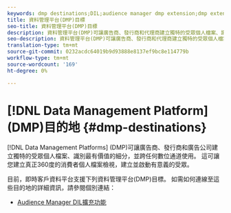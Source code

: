 ```yaml
---
keywords: dmp destinations;DIL;audience manager dmp extension;dmp extension;data management platform;data management platform destinations
title: 資料管理平台(DMP)目標
seo-title: 資料管理平台(DMP)目標
description: 資料管理平台(DMP)可讓廣告商、發行商和代理商建立獨特的受眾個人檔案、識別最有價值的細分，並跨任何數位通道使用。 這可讓您建立真正360度的消費者個人檔案檢視，建立並啟動有意義的受眾。
seo-description: 資料管理平台(DMP)可讓廣告商、發行商和代理商建立獨特的受眾個人檔案、識別最有價值的細分，並跨任何數位通道使用。 這可讓您建立真正360度的消費者個人檔案檢視，建立並啟動有意義的受眾。
translation-type: tm+mt
source-git-commit: 0232acdc64019b9d93888e8137ef9bc8e114779b
workflow-type: tm+mt
source-wordcount: '169'
ht-degree: 0%

---
```



# [!DNL Data Management Platform] (DMP)目的地 {#dmp-destinations}

[!DNL Data Management Platforms] (DMP)可讓廣告商、發行商和廣告公司建立獨特的受眾個人檔案、識別最有價值的細分，並跨任何數位通道使用。 這可讓您建立真正360度的消費者個人檔案檢視，建立並啟動有意義的受眾。

目前，即時客戶資料平台支援下列資料管理平台(DMP)目標。 如需如何連線至這些目的地的詳細資訊，請參閱個別連結：

* [Audience Manager DIL擴充功能](/help/rtcdp/destinations/aam-dil-extension.md)
